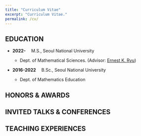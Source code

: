 ```yaml
---
title: "Curriculum Vitae"
excerpt: "Curriculum Vitae."
permalink: /cv/
---
```


EDUCATION
-----

- **2022-&emsp;** M.S., Seoul National University
  - Dept. of Mathematical Sciences. (Advisor: [Ernest K. Ryu](http://ernestryu.com))

- **2016-2022&emsp;** B.Sc., Seoul National University
  - Dept. of Mathematics Education



HONORS & AWARDS
-----

INVITED TALKS & CONFERENCES
-----

TEACHING EXPERIENCES
-----
